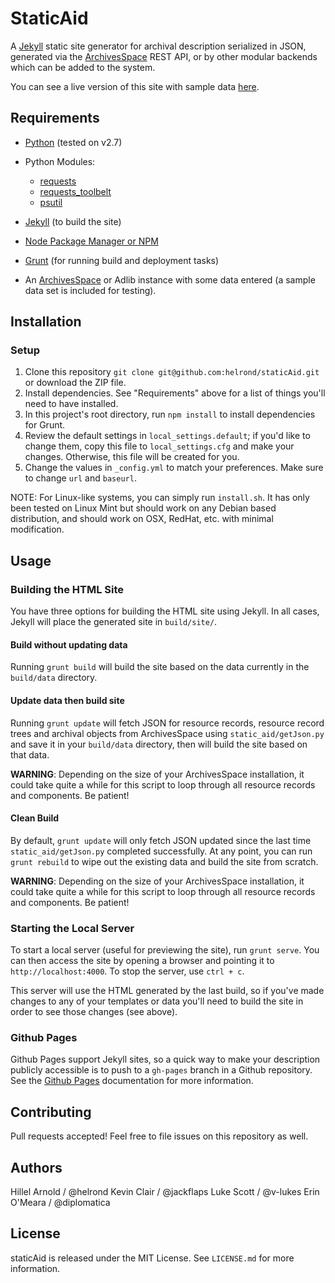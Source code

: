# StaticAid

A [Jekyll](http://jekyllrb.com/) static site generator for archival description serialized in JSON, generated via the
[ArchivesSpace](http://archivesspace.org) REST API, or by other modular backends which can be added to the system.

You can see a live version of this site with sample data [here](http://hillelarnold.com/staticAid/).

## Requirements

*   [Python](https://wiki.python.org/moin/BeginnersGuide) (tested on v2.7)
*   Python Modules:

    *   [requests](http://www.python-requests.org/en/latest/)
    *   [requests_toolbelt](https://github.com/sigmavirus24/requests-toolbelt)
    *   [psutil](https://github.com/giampaolo/psutil)


*   [Jekyll](http://jekyllrb.com/) (to build the site)
*   [Node Package Manager or NPM](https://www.npmjs.com/)
*   [Grunt](http://gruntjs.com/getting-started) (for running build and deployment tasks)
*   An [ArchivesSpace](http://archivesspace.org/) or Adlib instance with some data entered (a sample data set is included for testing).

## Installation

### Setup

1.  Clone this repository `git clone git@github.com:helrond/staticAid.git` or download the ZIP file.
2.  Install dependencies. See "Requirements" above for a list of things you'll need to have installed.
3.  In this project's root directory, run `npm install` to install dependencies for Grunt.
4.  Review the default settings in `local_settings.default`; if you'd like to change them, copy this file
    to `local_settings.cfg` and make your changes. Otherwise, this file will be created for you.
5.  Change the values in `_config.yml` to match your preferences. Make sure to change `url` and `baseurl`.

NOTE: For Linux-like systems, you can simply run `install.sh`. 
It has only been tested on Linux Mint but should work on any Debian based distribution, 
and should work on OSX, RedHat, etc. with minimal modification.

## Usage

### Building the HTML Site

You have three options for building the HTML site using Jekyll. In all cases, Jekyll will place the generated site
in `build/site/`.

#### Build without updating data

Running `grunt build` will build the site based on the data currently in the `build/data` directory.

#### Update data then build site

Running `grunt update` will fetch JSON for resource records, resource record trees and archival objects from ArchivesSpace 
using `static_aid/getJson.py` and save it in your `build/data` directory, then will build the site based on that data.

**WARNING**: Depending on the size of your ArchivesSpace installation, it could take quite a while for this script to
loop through all resource records and components. Be patient!

#### Clean Build

By default, `grunt update` will only fetch JSON updated since the last time `static_aid/getJson.py` completed successfully. 
At any point, you can run `grunt rebuild` to wipe out the existing data and build the site from scratch.

**WARNING**: Depending on the size of your ArchivesSpace installation, it could take quite a while for this script to
loop through all resource records and components. Be patient!

### Starting the Local Server

To start a local server (useful for previewing the site), run `grunt serve`. You can then access the site by opening a
browser and pointing it to `http://localhost:4000`. To stop the server, use `ctrl + c`.

This server will use the HTML generated by the last build, so if you've made changes to any of your templates or data
you'll need to build the site in order to see those changes (see above).

### Github Pages

Github Pages support Jekyll sites, so a quick way to make your description publicly accessible is to push to a
`gh-pages` branch in a Github repository. See the [Github Pages](https://pages.github.com/) documentation
for more information.

## Contributing

Pull requests accepted! Feel free to file issues on this repository as well.

## Authors

Hillel Arnold / @helrond
Kevin Clair / @jackflaps
Luke Scott / @v-lukes
Erin O'Meara / @diplomatica


## License

staticAid is released under the MIT License. See `LICENSE.md` for more information.
